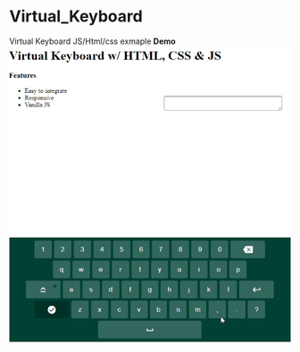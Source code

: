# Virtual_Keyboard
Virtual Keyboard JS/Html/css exmaple
<b>Demo</b>
![](https://github.com/aaronzech/Virtual_Keyboard/blob/main/Demo_clip.gif)

